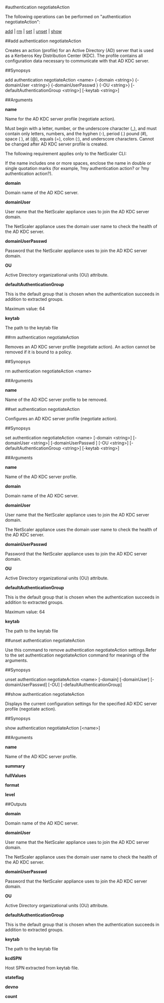 #authentication negotiateAction

The following operations can be performed on "authentication negotiateAction":


[add](#add-authentication-negotiateaction) | [rm](#rm-authentication-negotiateaction) | [set](#set-authentication-negotiateaction) | [unset](#unset-authentication-negotiateaction) | [show](#show-authentication-negotiateaction)

##add authentication negotiateAction

Creates an action (profile) for an Active Directory (AD) server that is used as a Kerberos Key Distribution Center (KDC). The profile contains all configuration data necessary to communicate with that AD KDC server.


##Synopsys

add authentication negotiateAction &lt;name> {-domain &lt;string>} {-domainUser &lt;string>} {-domainUserPasswd } {-OU &lt;string>} [-defaultAuthenticationGroup &lt;string>] [-keytab &lt;string>]


##Arguments

<b>name</b>
Name for the AD KDC server profile (negotiate action). 
Must begin with a letter, number, or the underscore character (_), and must contain only letters, numbers, and the hyphen (-), period (.) pound (#), space ( ), at (@), equals (=), colon (:), and underscore characters. Cannot be changed after AD KDC server profile is created.
The following requirement applies only to the NetScaler CLI:
If the name includes one or more spaces, enclose the name in double or single quotation marks (for example, ?my authentication action? or ?my authentication action?).

<b>domain</b>
Domain name of the AD KDC server.

<b>domainUser</b>
User name that the NetScaler appliance uses to join the AD KDC server domain. 
The NetScaler appliance uses the domain user name to check the health of the AD KDC server.

<b>domainUserPasswd</b>
Password that the NetScaler appliance uses to join the AD KDC server domain.

<b>OU</b>
Active Directory organizational units (OU) attribute.

<b>defaultAuthenticationGroup</b>
This is the default group that is chosen when the authentication succeeds in addition to extracted groups.
Maximum value: 64

<b>keytab</b>
The path to the keytab file



##rm authentication negotiateAction

Removes an AD KDC server profile (negotiate action). An action cannot be removed if it is bound to a policy.


##Synopsys

rm authentication negotiateAction &lt;name>


##Arguments

<b>name</b>
Name of the AD KDC server profile to be removed.



##set authentication negotiateAction

Configures an AD KDC server profile (negotiate action).


##Synopsys

set authentication negotiateAction &lt;name> [-domain &lt;string>] [-domainUser &lt;string>] [-domainUserPasswd ] [-OU &lt;string>] [-defaultAuthenticationGroup &lt;string>] [-keytab &lt;string>]


##Arguments

<b>name</b>
Name of the AD KDC server profile.

<b>domain</b>
Domain name of the AD KDC server.

<b>domainUser</b>
User name that the NetScaler appliance uses to join the AD KDC server domain. 
The NetScaler appliance uses the domain user name to check the health of the AD KDC server.

<b>domainUserPasswd</b>
Password that the NetScaler appliance uses to join the AD KDC server domain.

<b>OU</b>
Active Directory organizational units (OU) attribute.

<b>defaultAuthenticationGroup</b>
This is the default group that is chosen when the authentication succeeds in addition to extracted groups.
Maximum value: 64

<b>keytab</b>
The path to the keytab file



##unset authentication negotiateAction

Use this command to remove authentication negotiateAction settings.Refer to the set authentication negotiateAction command for meanings of the arguments.


##Synopsys

unset authentication negotiateAction &lt;name> [-domain] [-domainUser] [-domainUserPasswd] [-OU] [-defaultAuthenticationGroup]


##show authentication negotiateAction

Displays the current configuration settings for the specified AD KDC server profile (negotiate action).


##Synopsys

show authentication negotiateAction [&lt;name>]


##Arguments

<b>name</b>
Name of the AD KDC server profile.

<b>summary</b>

<b>fullValues</b>

<b>format</b>

<b>level</b>



##Outputs

<b>domain</b>
Domain name of the AD KDC server.

<b>domainUser</b>
User name that the NetScaler appliance uses to join the AD KDC server domain. 
The NetScaler appliance uses the domain user name to check the health of the AD KDC server.

<b>domainUserPasswd</b>
Password that the NetScaler appliance uses to join the AD KDC server domain.

<b>OU</b>
Active Directory organizational units (OU) attribute.

<b>defaultAuthenticationGroup</b>
This is the default group that is chosen when the authentication succeeds in addition to extracted groups.

<b>keytab</b>
The path to the keytab file

<b>kcdSPN</b>
Host SPN extracted from keytab file.

<b>stateflag</b>

<b>devno</b>

<b>count</b>



